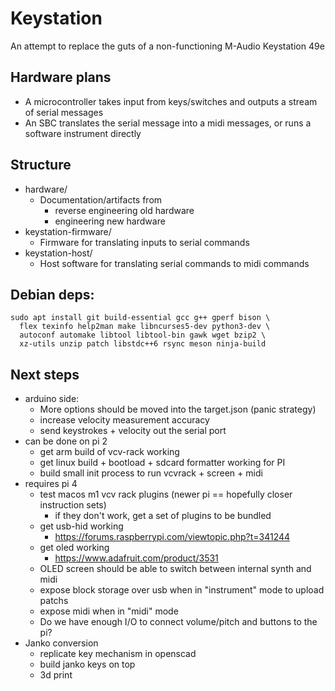 # Keystation
An attempt to replace the guts of a non-functioning M-Audio Keystation 49e

## Hardware plans
- A microcontroller takes input from keys/switches and outputs a stream of serial messages
- An SBC translates the serial message into a midi messages, or runs a software instrument directly

## Structure
- hardware/
  - Documentation/artifacts from 
    - reverse engineering old hardware
    - engineering new hardware
- keystation-firmware/
  - Firmware for translating inputs to serial commands
- keystation-host/
  - Host software for translating serial commands to midi commands

## Debian deps:
```
sudo apt install git build-essential gcc g++ gperf bison \ 
  flex texinfo help2man make libncurses5-dev python3-dev \
  autoconf automake libtool libtool-bin gawk wget bzip2 \
  xz-utils unzip patch libstdc++6 rsync meson ninja-build
```

## Next steps
- arduino side:
    - More options should be moved into the target.json (panic strategy)
  - increase velocity measurement accuracy
  - send keystrokes + velocity out the serial port
- can be done on pi 2
  - get arm build of vcv-rack working
  - get linux build + bootload + sdcard formatter working for PI
  - build small init process to run vcvrack + screen + midi
- requires pi 4
  - test macos m1 vcv rack plugins (newer pi == hopefully closer instruction sets)
    - if they don't work, get a set of plugins to be bundled
  - get usb-hid working
    - https://forums.raspberrypi.com/viewtopic.php?t=341244
  - get oled working
    - https://www.adafruit.com/product/3531
  - OLED screen should be able to switch between internal synth and midi
  - expose block storage over usb when in "instrument" mode to upload patchs
  - expose midi when in "midi" mode
  - Do we have enough I/O to connect volume/pitch and buttons to the pi?
- Janko conversion
  - replicate key mechanism in openscad
  - build janko keys on top
  - 3d print